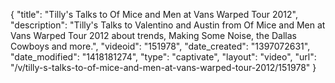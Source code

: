 {
    "title": "Tilly's Talks to Of Mice and Men at Vans Warped Tour 2012",
    "description": "Tilly's Talks to Valentino and Austin from Of Mice and Men at Vans Warped Tour 2012 about trends, Making Some Noise, the Dallas Cowboys and more.",
    "videoid": "151978",
    "date_created": "1397072631",
    "date_modified": "1418181274",
    "type": "captivate",
    "layout": "video",
    "url": "\/v\/tilly-s-talks-to-of-mice-and-men-at-vans-warped-tour-2012\/151978"
}